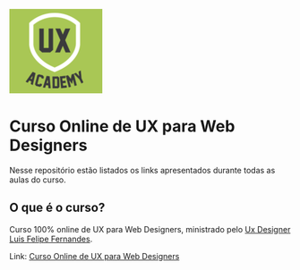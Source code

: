 ![Logo Ux Design](logo.png)

# Curso Online de UX para Web Designers

Nesse repositório estão listados os links apresentados durante todas as aulas do curso.

## O que é o curso?

Curso 100% online de UX para Web Designers, ministrado pelo [Ux Designer Luis Felipe Fernandes](https://twitter.com/luisfelipe_f).

Link: [Curso Online de UX para Web Designers](http://www.uxacademy.com.br/)